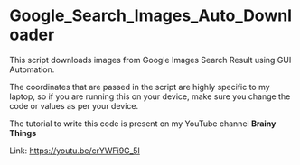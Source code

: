 # Google_Search_Images_Auto_Downloader
 This script downloads images from Google Images Search Result using GUI Automation.

The coordinates that are passed in the script are highly specific to my laptop, so if you are running this on your device, make sure you change the code or values as per your device.

The tutorial to write this code is present on my YouTube channel **Brainy Things**

Link: https://youtu.be/crYWFi9G_5I
